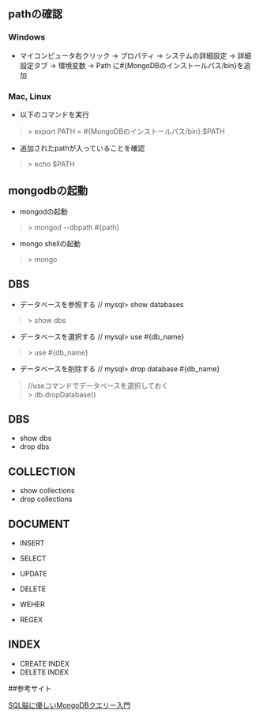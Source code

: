 ## pathの確認
### Windows
* マイコンピュータ右クリック -> プロパティ -> システムの詳細設定 -> 詳細設定タブ -> 環境変数 -> Path に#{MongoDBのインストールパス/bin}を追加

### Mac, Linux
* 以下のコマンドを実行
> \> export PATH = #{MongoDBのインストールパス/bin}:$PATH

* 追加されたpathが入っていることを確認
> \> echo $PATH

## mongodbの起動

* mongodの起動
> \> mongod --dbpath #{path}

* mongo shellの起動
> \> mongo

## DBS
* データベースを参照する // mysql> show databases
> \> show dbs

* データベースを選択する // mysql> use #{db_name}
> \> use #{db_name}

* データベースを削除する // mysql> drop database #{db_name}
> //useコマンドでデータベースを選択しておく  
> \> db.dropDatabase()

## DBS
* show dbs
* drop dbs

## COLLECTION
* show collections
* drop collections

## DOCUMENT
* INSERT

* SELECT

* UPDATE

* DELETE

* WEHER

* REGEX

## INDEX
* CREATE INDEX
* DELETE INDEX


##参考サイト

[SQL脳に優しいMongoDBクエリー入門](http://d.hatena.ne.jp/taka512/20110220/1298195574)


